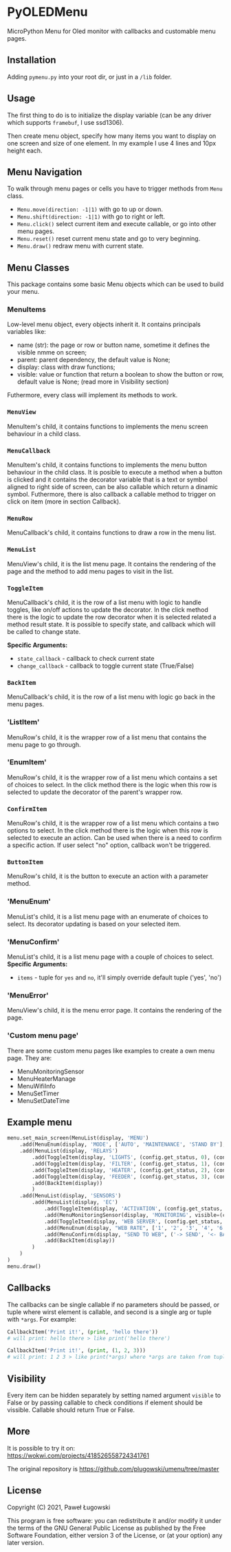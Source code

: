 # PyOLEDMenu
MicroPython Menu for Oled monitor with callbacks and customable menu pages. 

## Installation

Adding `pymenu.py` into your root dir, or just in a `/lib` folder. 

## Usage

The first thing to do is to initialize the display variable (can be any driver which supports `framebuf`, I use ssd1306).

Then create menu object, specify how many items you want to display on one screen and size of one element.
In my example I use 4 lines and 10px height each.

## Menu Navigation
To walk through menu pages or cells you have to trigger methods from `Menu` class.

- `Menu.move(direction: -1|1)` with go to up or down.
- `Menu.shift(direction: -1|1)` with go to right or left. 
- `Menu.click()` select current item and execute callable, or go into other menu pages.
- `Menu.reset()` reset current menu state and go to very beginning.
- `Menu.draw()` redraw menu with current state.

## Menu Classes
This package contains some basic Menu objects which can be used to build your menu.

### MenuItems
Low-level menu object, every objects inherit it. It contains principals variables like:
  - name (str): the page or row or button name, sometime it defines the visible nmme on screen;
  - parent: parent dependency, the default value is None;
  - display: class with draw functions;
  - visible: value or function that return a boolean to show the button or row, default value is None;
             (read more in Visibility section)
    
Futhermore, every class will implement its methods to work.

### `MenuView`
MenuItem's child, it contains functions to implements the menu screen behaviour in a child class.

### `MenuCallback`
MenuItem's child, it contains functions to implements the menu button behaviour in the child class.
It is posible to execute a method when a button is clicked and it contains the decorator variable that is a text or symbol aligned to right side of screen, can be also callable which return a dinamic symbol. 
Futhermore, there is also callback a callable method to trigger on click on item (more in section Callback).

### `MenuRow`
MenuCallback's child, it contains functions to draw a row in the menu list.

### `MenuList`
MenuView's child, it is the list menu page. It contains the rendering of the page and the method to add menu pages to visit in the list.  

### `ToggleItem`
MenuCallback's child, it is the row of a list menu with logic to handle toggles, like on/off actions to update the decorator.
In the click method there is the logic to update the row decorator when it is selected related a method result state. It is possible to specify state, and callback which will be called to change state.

**Specific Arguments:**
- `state_callback` - callback to check current state
- `change_callback` - callback to toggle current state (True/False)

### `BackItem`
MenuCallback's child, it is the row of a list menu with logic go back in the menu pages. 

### 'ListItem'
MenuRow's child, it is the wrapper row of a list menu that contains the menu page to go through.

### 'EnumItem'
MenuRow's child, it is the wrapper row of a list menu which contains a set of choices to select.
In the click method there is the logic when this row is selected to update the decorator of the parent's wrapper row. 

### `ConfirmItem`
MenuRow's child, it is the wrapper row of a list menu which contains a two options to select.
In the click method there is the logic when this row is selected to execute an action. 
Can be used when there is a need to confirm a specific action. If user select "no" option, callback won't be triggered.

### `ButtonItem`
MenuRow's child, it is the button to execute an action with a parameter method.

### 'MenuEnum'
MenuList's child, it is a list menu page with an enumerate of choices to select. Its decorator updating is based on your selected item.  

### 'MenuConfirm'
MenuList's child, it is a list menu page with a couple of choices to select.  
**Specific Arguments:**
- `items` - tuple for `yes` and `no`, it'll simply override default tuple ('yes', 'no')

### 'MenuError'
MenuView's child, it is the menu error page. It contains the rendering of the page.

### 'Custom menu page'
There are some custom menu pages like examples to create a own menu page. They are:
- MenuMonitoringSensor
- MenuHeaterManage
- MenuWifiInfo
- MenuSetTimer
- MenuSetDateTime
  
## Example menu
```python
menu.set_main_screen(MenuList(display, 'MENU')
    .add(MenuEnum(display, 'MODE', ['AUTO', 'MAINTENANCE', 'STAND BY'], print))
    .add(MenuList(display, 'RELAYS')
        .add(ToggleItem(display, 'LIGHTS', (config.get_status, 0), (config.toggle, 0), ('ON', 'OFF')))
        .add(ToggleItem(display, 'FILTER', (config.get_status, 1), (config.toggle, 1), ('ON', 'OFF')))
        .add(ToggleItem(display, 'HEATER', (config.get_status, 2), (config.toggle, 2), ('ON', 'OFF')))
        .add(ToggleItem(display, 'FEEDER', (config.get_status, 3), (config.toggle, 3), ('ON', 'OFF')))
        .add(BackItem(display))    
        )
    .add(MenuList(display, 'SENSORS')
        .add(MenuList(display, 'EC')
            .add(ToggleItem(display, 'ACTIVATION', (config.get_status, 4), (config.toggle, 4)))
            .add(MenuMonitoringSensor(display, 'MONITORING', visible=(config.get_status, 4)))
            .add(ToggleItem(display, 'WEB SERVER', (config.get_status, 5), (config.toggle, 5), visible=(config.get_status, 4)))
            .add(MenuEnum(display, "WEB RATE", ['1', '2', '3', '4', '6', '8', '12', '24'], print, visible=(config.get_status, 4)))  
            .add(MenuConfirm(display, "SEND TO WEB", ('-> SEND', '<- BACK'), print, visible=(config.get_status, 4))) 
            .add(BackItem(display))
        )
    )
)
menu.draw()
```

## Callbacks

The callbacks can be single callable if no parameters should be passed, or tuple where wirst element is 
callable, and second is a single arg or tuple with `*args`. For example:

```python
CallbackItem('Print it!', (print, 'hello there'))
# will print: hello there > like print('hello there')
```

```python
CallbackItem('Print it!', (print, (1, 2, 3)))
# will print: 1 2 3 > like print(*args) where *args are taken from tuple
```

## Visibility

Every item can be hidden separately by setting named argument `visible` to False or
by passing callable to check conditions if element should be vissible. Callable should return True or False.

## More

It is possible to try it on:  
https://wokwi.com/projects/418526558724341761

The original repository is
https://github.com/plugowski/umenu/tree/master

## License

Copyright (C) 2021, Paweł Ługowski

This program is free software: you can redistribute it and/or modify it under the terms of the GNU General Public License as published by the Free Software Foundation, either version 3 of the License, or (at your option) any later version.
